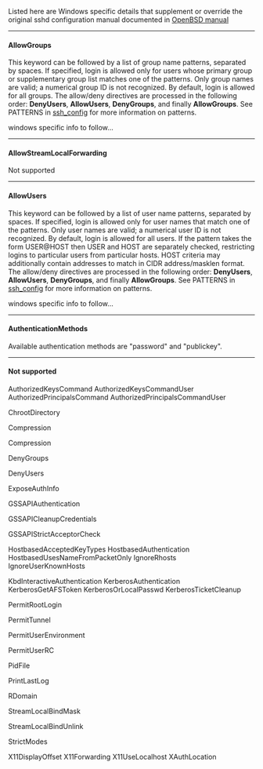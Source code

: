 Listed here are Windows specific details that supplement or override the original sshd configuration manual documented in [OpenBSD manual](https://man.openbsd.org/sshd_config)
****
#### AllowGroups
This keyword can be followed by a list of group name patterns, separated by spaces. If specified, login is allowed only for users whose primary group or supplementary group list matches one of the patterns. Only group names are valid; a numerical group ID is not recognized. By default, login is allowed for all groups. The allow/deny directives are processed in the following order: **DenyUsers**, **AllowUsers**, **DenyGroups**, and finally **AllowGroups**. See PATTERNS in [ssh_config](http://man.openbsd.org/ssh_config.5) for more information on patterns.

windows specific info to follow...
_______
#### AllowStreamLocalForwarding
Not supported
______
#### AllowUsers
This keyword can be followed by a list of user name patterns, separated by spaces. If specified, login is allowed only for user names that match one of the patterns. Only user names are valid; a numerical user ID is not recognized. By default, login is allowed for all users. If the pattern takes the form USER@HOST then USER and HOST are separately checked, restricting logins to particular users from particular hosts. HOST criteria may additionally contain addresses to match in CIDR address/masklen format. The allow/deny directives are processed in the following order: **DenyUsers**, **AllowUsers**, **DenyGroups**, and finally **AllowGroups**. See PATTERNS in [ssh_config](http://man.openbsd.org/ssh_config.5) for more information on patterns.

windows specific info to follow...
______
#### AuthenticationMethods
Available authentication methods are "password" and "publickey".
______
#### Not supported
AuthorizedKeysCommand
AuthorizedKeysCommandUser
AuthorizedPrincipalsCommand
AuthorizedPrincipalsCommandUser

ChrootDirectory

Compression

Compression

DenyGroups

DenyUsers

ExposeAuthInfo

GSSAPIAuthentication

GSSAPICleanupCredentials

GSSAPIStrictAcceptorCheck

HostbasedAcceptedKeyTypes
HostbasedAuthentication
HostbasedUsesNameFromPacketOnly
IgnoreRhosts
IgnoreUserKnownHosts

KbdInteractiveAuthentication
KerberosAuthentication
KerberosGetAFSToken
KerberosOrLocalPasswd
KerberosTicketCleanup

PermitRootLogin

PermitTunnel

PermitUserEnvironment

PermitUserRC

PidFile

PrintLastLog

RDomain

StreamLocalBindMask

StreamLocalBindUnlink

StrictModes

X11DisplayOffset
X11Forwarding
X11UseLocalhost
XAuthLocation







